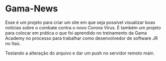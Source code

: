 # Gama-News
Esse é um projeto para criar um site em que seja possível visualizar boas notícias sobre o combate contra o novo Corona Vírus.
É também um projeto para colocar em prática o que foi aprendido no treinamento da Gama Academy no processo para trabalhar como desenvolvedor de software JR  no Itaú.

Testando a alteração do arquivo e dar um push no servidor remoto main.